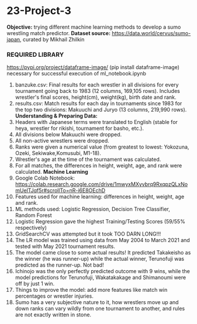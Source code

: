 # 23-Project-3

**Objective:** trying different machine learning methods to develop a sumo wrestling match predictor.
**Dataset source:** https://data.world/cervus/sumo-japan, curated by Mikhail Zhilkin

### REQUIRED LIBRARY ### 
https://pypi.org/project/dataframe-image/ (pip install dataframe-image)
necessary for successful execution of ml_notebook.ipynb

1. banzuke.csv: Final results for each wrestler in all divisions for every tournament going back to 1983 (12 columns, 169,105 rows). Includes wrestler's final scores, height(cm), weight(kg), birth date and rank.
2. results.csv: Match results for each day in tournaments since 1983 for the top two divisions: Makuuchi and Juryo (13 columns, 219,990 rows).
**Understanding & Preparing Data:** 
1. Headers with Japanese terms were translated to English (stable for heya, wrestler for rikishi, tournament for basho, etc.).
2. All divisions below Makuuchi were dropped.
3. All non-active wrestlers were dropped.
4. Ranks were given a numerical value (from greatest to lowest: Yokozuna, Ozeki, Sekiwake,Komusubi, M1-18).
5. Wrestler's age at the time of the tournament was calculated.
6. For all matches, the differences in height, weight, age, and rank were calculated.
**Machine Learning**
1. Google Colab Notebook: https://colab.research.google.com/drive/1mwyxMXyvbrq9RxqpzQLxNomUelTJqf5r#scrollTo=nR-i6E8OEchD
2. Features used for machine learning: differences in height, weight, age and rank.
3. ML methods used: Logistic Regression, Decision Tree Classifier, Random Forest
4. Logistic Regression gave the highest Training/Testing Scores (59/55% respectively)
5. GridSearchCV was attempted but it took TOO DARN LONG!!!
6. The LR model was trained using data from May 2004 to March 2021 and tested with May 2021 tournament results.
7. The model came close to some actual results! It predicted Takakeisho as the winner (he was runner-up) while the actual winner, Terunofuji was predicted as the runner-up. Not bad! 
8. Ichinojo was the only perfectly predicted outcome with 9 wins, while the model predictions for Terunofuji, Wakatakakage and Shimanoumi were off by just 1 win.
9. Things to improve the model: add more features like match win percentages or wrestler injuries.
10. Sumo has a very subjective nature to it, how wrestlers move up and down ranks can vary wildly from one tournament to another, and rules are not exactly written in stone.